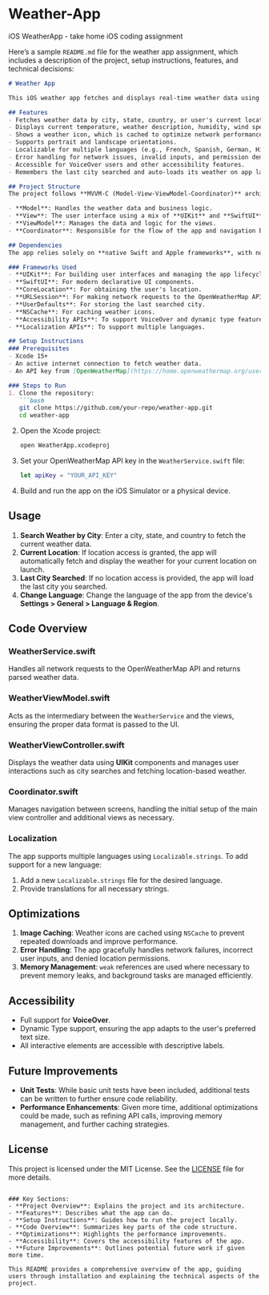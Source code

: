 # Weather-App
iOS WeatherApp - take home iOS coding assignment

Here’s a sample `README.md` file for the weather app assignment, which includes a description of the project, setup instructions, features, and technical decisions:

```markdown
# Weather App

This iOS weather app fetches and displays real-time weather data using the [OpenWeatherMap API](https://openweathermap.org/api). The app is built using the **MVVM-C** architecture, with a combination of **UIKit** and **SwiftUI**. The application supports location-based weather fetching, user-specified city searches, image caching for weather icons, and localization for multiple languages.

## Features
- Fetches weather data by city, state, country, or user's current location.
- Displays current temperature, weather description, humidity, wind speed, and wind direction.
- Shows a weather icon, which is cached to optimize network performance.
- Supports portrait and landscape orientations.
- Localizable for multiple languages (e.g., French, Spanish, German, Hindi).
- Error handling for network issues, invalid inputs, and permission denials.
- Accessible for VoiceOver users and other accessibility features.
- Remembers the last city searched and auto-loads its weather on app launch.

## Project Structure
The project follows **MVVM-C (Model-View-ViewModel-Coordinator)** architecture:

- **Model**: Handles the weather data and business logic.
- **View**: The user interface using a mix of **UIKit** and **SwiftUI**.
- **ViewModel**: Manages the data and logic for the views.
- **Coordinator**: Responsible for the flow of the app and navigation between different screens.

## Dependencies
The app relies solely on **native Swift and Apple frameworks**, with no third-party libraries, to ensure maximum compatibility and performance.

### Frameworks Used
- **UIKit**: For building user interfaces and managing the app lifecycle.
- **SwiftUI**: For modern declarative UI components.
- **CoreLocation**: For obtaining the user's location.
- **URLSession**: For making network requests to the OpenWeatherMap API.
- **UserDefaults**: For storing the last searched city.
- **NSCache**: For caching weather icons.
- **Accessibility APIs**: To support VoiceOver and dynamic type features.
- **Localization APIs**: To support multiple languages.

## Setup Instructions
### Prerequisites
- Xcode 15+
- An active internet connection to fetch weather data.
- An API key from [OpenWeatherMap](https://home.openweathermap.org/users/sign_up).

### Steps to Run
1. Clone the repository:
   ```bash
   git clone https://github.com/your-repo/weather-app.git
   cd weather-app
   ```

2. Open the Xcode project:
   ```bash
   open WeatherApp.xcodeproj
   ```

3. Set your OpenWeatherMap API key in the `WeatherService.swift` file:
   ```swift
   let apiKey = "YOUR_API_KEY"
   ```

4. Build and run the app on the iOS Simulator or a physical device.

## Usage
1. **Search Weather by City**: Enter a city, state, and country to fetch the current weather data.
2. **Current Location**: If location access is granted, the app will automatically fetch and display the weather for your current location on launch.
3. **Last City Searched**: If no location access is provided, the app will load the last city you searched.
4. **Change Language**: Change the language of the app from the device's **Settings > General > Language & Region**.

## Code Overview

### WeatherService.swift
Handles all network requests to the OpenWeatherMap API and returns parsed weather data.

### WeatherViewModel.swift
Acts as the intermediary between the `WeatherService` and the views, ensuring the proper data format is passed to the UI.

### WeatherViewController.swift
Displays the weather data using **UIKit** components and manages user interactions such as city searches and fetching location-based weather.

### Coordinator.swift
Manages navigation between screens, handling the initial setup of the main view controller and additional views as necessary.

### Localization
The app supports multiple languages using `Localizable.strings`. To add support for a new language:
1. Add a new `Localizable.strings` file for the desired language.
2. Provide translations for all necessary strings.

## Optimizations
1. **Image Caching**: Weather icons are cached using `NSCache` to prevent repeated downloads and improve performance.
2. **Error Handling**: The app gracefully handles network failures, incorrect user inputs, and denied location permissions.
3. **Memory Management**: `weak` references are used where necessary to prevent memory leaks, and background tasks are managed efficiently.

## Accessibility
- Full support for **VoiceOver**.
- Dynamic Type support, ensuring the app adapts to the user's preferred text size.
- All interactive elements are accessible with descriptive labels.

## Future Improvements
- **Unit Tests**: While basic unit tests have been included, additional tests can be written to further ensure code reliability.
- **Performance Enhancements**: Given more time, additional optimizations could be made, such as refining API calls, improving memory management, and further caching strategies.

## License
This project is licensed under the MIT License. See the [LICENSE](LICENSE) file for more details.

```

### Key Sections:
- **Project Overview**: Explains the project and its architecture.
- **Features**: Describes what the app can do.
- **Setup Instructions**: Guides how to run the project locally.
- **Code Overview**: Summarizes key parts of the code structure.
- **Optimizations**: Highlights the performance improvements.
- **Accessibility**: Covers the accessibility features of the app.
- **Future Improvements**: Outlines potential future work if given more time.

This README provides a comprehensive overview of the app, guiding users through installation and explaining the technical aspects of the project.
